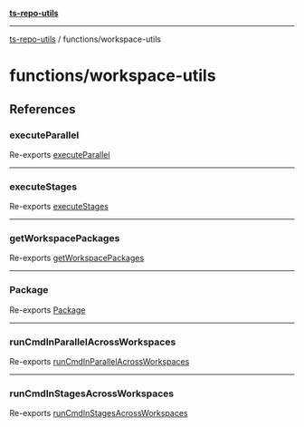 [**ts-repo-utils**](../README.md)

***

[ts-repo-utils](../README.md) / functions/workspace-utils

# functions/workspace-utils

## References

### executeParallel

Re-exports [executeParallel](workspace-utils/execute-parallel.md#executeparallel)

***

### executeStages

Re-exports [executeStages](workspace-utils/execute-parallel.md#executestages)

***

### getWorkspacePackages

Re-exports [getWorkspacePackages](workspace-utils/get-workspace-packages.md#getworkspacepackages)

***

### Package

Re-exports [Package](workspace-utils/types.md#package)

***

### runCmdInParallelAcrossWorkspaces

Re-exports [runCmdInParallelAcrossWorkspaces](workspace-utils/run-cmd-in-parallel.md#runcmdinparallelacrossworkspaces)

***

### runCmdInStagesAcrossWorkspaces

Re-exports [runCmdInStagesAcrossWorkspaces](workspace-utils/run-cmd-in-stages.md#runcmdinstagesacrossworkspaces)
